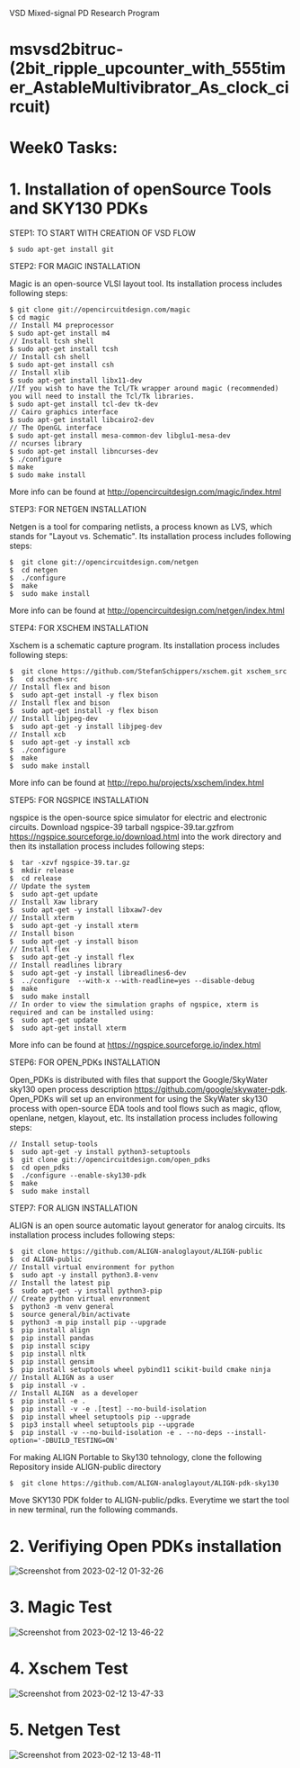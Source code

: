 VSD Mixed-signal PD Research Program
# msvsd2bitruc-(2bit_ripple_upcounter_with_555timer_AstableMultivibrator_As_clock_circuit)


# Week0 Tasks:


# 1. Installation of openSource Tools and SKY130 PDKs

STEP1: TO START WITH CREATION OF VSD FLOW
```
$ sudo apt-get install git
```

STEP2: FOR MAGIC INSTALLATION

Magic is an open-source VLSI layout tool. Its installation process includes following steps:

```
$ git clone git://opencircuitdesign.com/magic
$ cd magic
// Install M4 preprocessor
$ sudo apt-get install m4       
// Install tcsh shell
$ sudo apt-get install tcsh   
// Install csh shell
$ sudo apt-get install csh         
// Install xlib
$ sudo apt-get install libx11-dev  
//If you wish to have the Tcl/Tk wrapper around magic (recommended) you will need to install the Tcl/Tk libraries.
$ sudo apt-get install tcl-dev tk-dev
// Cairo graphics interface
$ sudo apt-get install libcairo2-dev
// The OpenGL interface
$ sudo apt-get install mesa-common-dev libglu1-mesa-dev
// ncurses library 
$ sudo apt-get install libncurses-dev
$ ./configure
$ make
$ sudo make install
```
More info can be found at http://opencircuitdesign.com/magic/index.html


STEP3: FOR NETGEN INSTALLATION

Netgen is a tool for comparing netlists, a process known as LVS, which stands for "Layout vs. Schematic". Its installation process includes following steps:
```
$  git clone git://opencircuitdesign.com/netgen
$  cd netgen
$  ./configure
$  make
$  sudo make install
```
More info can be found at http://opencircuitdesign.com/netgen/index.html


STEP4: FOR XSCHEM INSTALLATION

Xschem is a schematic capture program. Its installation process includes following steps:
```
$  git clone https://github.com/StefanSchippers/xschem.git xschem_src
$   cd xschem-src
// Install flex and bison
$  sudo apt-get install -y flex bison
// Install flex and bison
$  sudo apt-get install -y flex bison
// Install libjpeg-dev 
$  sudo apt-get -y install libjpeg-dev
// Install xcb
$  sudo apt-get -y install xcb
$  ./configure
$  make
$  sudo make install
```
More info can be found at http://repo.hu/projects/xschem/index.html


STEP5: FOR NGSPICE INSTALLATION

ngspice is the open-source spice simulator for electric and electronic circuits. Download ngspice-39 tarball ngspice-39.tar.gzfrom https://ngspice.sourceforge.io/download.html into the work directory and then its installation process includes following steps:
```
$  tar -xzvf ngspice-39.tar.gz
$  mkdir release
$  cd release 
// Update the system
$  sudo apt-get update
// Install Xaw library
$  sudo apt-get -y install libxaw7-dev
// Install xterm
$  sudo apt-get -y install xterm
// Install bison
$  sudo apt-get -y install bison
// Install flex
$  sudo apt-get -y install flex
// Install readlines library
$  sudo apt-get -y install libreadlines6-dev
$  ../configure  --with-x --with-readline=yes --disable-debug
$  make 
$  sudo make install
// In order to view the simulation graphs of ngspice, xterm is required and can be installed using:
$  sudo apt-get update
$  sudo apt-get install xterm
```
More info can be found at https://ngspice.sourceforge.io/index.html


STEP6: FOR OPEN_PDKs INSTALLATION

Open_PDKs is distributed with files that support the Google/SkyWater sky130 open process description https://github.com/google/skywater-pdk. Open_PDKs will set up an environment for using the SkyWater sky130 process with open-source EDA tools and tool flows such as magic, qflow, openlane, netgen, klayout, etc. Its installation process includes following steps:
```
// Install setup-tools
$  sudo apt-get -y install python3-setuptools
$  git clone git://opencircuitdesign.com/open_pdks
$  cd open_pdks
$  ./configure --enable-sky130-pdk
$  make 
$  sudo make install
```
   
STEP7: FOR ALIGN INSTALLATION

ALIGN is an open source automatic layout generator for analog circuits. Its installation process includes following steps:
```
$  git clone https://github.com/ALIGN-analoglayout/ALIGN-public
$  cd ALIGN-public
// Install virtual environment for python
$  sudo apt -y install python3.8-venv
// Install the latest pip
$  sudo apt-get -y install python3-pip
// Create python virtual envronment
$  python3 -m venv general
$  source general/bin/activate
$  python3 -m pip install pip --upgrade
$  pip install align
$  pip install pandas
$  pip install scipy
$  pip install nltk
$  pip install gensim
$  pip install setuptools wheel pybind11 scikit-build cmake ninja
// Install ALIGN as a user
$  pip install -v .
// Install ALIGN  as a developer
$  pip install -e .
$  pip install -v -e .[test] --no-build-isolation
$  pip install wheel setuptools pip --upgrade
$  pip3 install wheel setuptools pip --upgrade
$  pip install -v --no-build-isolation -e . --no-deps --install-option='-DBUILD_TESTING=ON'
```

For making ALIGN Portable to Sky130 tehnology, clone the following Repository inside ALIGN-public directory
```
$  git clone https://github.com/ALIGN-analoglayout/ALIGN-pdk-sky130
```
Move SKY130 PDK folder to ALIGN-public/pdks. Everytime we start the tool in new terminal, run the following commands.


# 2. Verifiying Open PDKs installation
![Screenshot from 2023-02-12 01-32-26](https://user-images.githubusercontent.com/30209235/218304616-e17d01e0-b6bd-4b03-b1de-1ecae45a2f52.png)

# 3. Magic Test
![Screenshot from 2023-02-12 13-46-22](https://user-images.githubusercontent.com/30209235/218304877-48a3ce5d-08ca-4f59-a7e0-7fa7be939edc.png)

# 4. Xschem Test
![Screenshot from 2023-02-12 13-47-33](https://user-images.githubusercontent.com/30209235/218304859-2f872e96-284d-4d90-a818-7cf44f417788.png)

# 5. Netgen Test
![Screenshot from 2023-02-12 13-48-11](https://user-images.githubusercontent.com/30209235/218304902-89574d4c-8c08-42e8-9d14-35d2d61da3d1.png)

